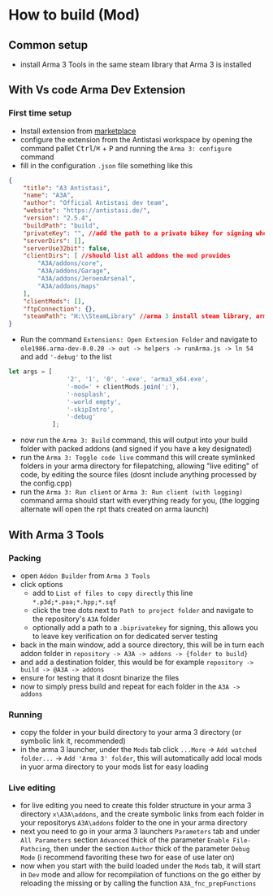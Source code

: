 # How to build (Mod)
## Common setup
* install Arma 3 Tools in the same steam library that Arma 3 is installed
## With Vs code Arma Dev Extension
### First time setup
* Install extension from [marketplace](https://marketplace.visualstudio.com/items?itemName=ole1986.arma-dev)
* configure the extension from the Antistasi workspace by opening the command pallet <kbd>Ctrl</kbd>/<kbd>⌘</kbd> + <kbd>P</kbd> and running the `Arma 3: configure` command
* fill in the configuration `.json` file something like this
```json
{
	"title": "A3 Antistasi",
	"name": "A3A",
	"author": "Official Antistasi dev team",
	"website": "https://antistasi.de/",
	"version": "2.5.4",
	"buildPath": "build",
	"privateKey": "", //add the path to a private bikey for signing when building
	"serverDirs": [],
	"serverUse32bit": false,
	"clientDirs": [ //should list all addons the mod provides
        "A3A/addons/core",
        "A3A/addons/Garage",
        "A3A/addons/JeroenArsenal",
        "A3A/addons/maps"
    ],
	"clientMods": [],
	"ftpConnection": {},
    "steamPath": "H:\\SteamLibrary" //arma 3 install steam library, arma 3 tools should be in the same folder
}
```
* Run the command `Extensions: Open Extension Folder` and navigate to `ole1986.arma-dev-0.0.20 -> out -> helpers -> runArma.js -> ln 54` and add `'-debug'` to the list
```js
let args = [
                '2', '1', '0', '-exe', 'arma3_x64.exe',
                '-mod=' + clientMods.join(';'),
                '-nosplash',
                '-world empty',
                '-skipIntro',
                '-debug'
            ];
```
* now run the `Arma 3: Build` command, this will output into your build folder with packed addons (and signed if you have a key designated)
* run the `Arma 3: Toggle code live` command this will create symlinked folders in your arma directory for filepatching, allowing "live editing" of code, by editing the source files (dosnt include anything processed by the config.cpp)
* run the `Arma 3: Run client` or `Arma 3: Run client (with logging)` command
arma should start with everything ready for you, (the logging alternate will open the rpt thats created on arma launch)

## With Arma 3 Tools
### Packing
* open `Addon Builder` from `Arma 3 Tools`
* click options
  * add to `List of files to copy directly` this line `*.p3d;*.paa;*.hpp;*.sqf`
  * click the tree dots next to `Path to project folder` and navigate to the repository's `A3A` folder
  * optionally add a path to a `.biprivatekey` for signing, this allows you to leave key verification on for dedicated server testing
* back in the main window, add a source directory, this will be in turn each addon folder in `repository -> A3A -> addons -> {folder to build}`
* and add a destination folder, this would be for example `repository -> build -> @A3A -> addons`
* ensure for testing that it dosnt binarize the files
* now to simply press build and repeat for each folder in the `A3A -> addons`

### Running
* copy the folder in your build directory to your arma 3 directory (or symbolic link it, recommended)
* in the arma 3 launcher, under the `Mods` tab click `...More` -> `Add watched folder...` -> `Add 'Arma 3' folder`, this will automatically add local mods in yuor arma directory to your mods list for easy loading

### Live editing
* for live editing you need to create this folder structure in your arma 3 directory `x\A3A\addons`, and the create symbolic links from each folder in your repositorys `A3A\addons` folder to the one in your arma directory
* next you need to go in your arma 3 launchers `Parameters` tab and under `All Parameters` section `Advanced` thick of the parameter `Enable File-Pathcing`, then under the section `Author` thick of the parameter `Debug Mode` (i recommend favoriting these two for ease of use later on)
* now when you start with the build loaded under the `Mods` tab, it will start in `Dev` mode and allow for recompilation of functions on the go either by reloading the missing or by calling the function `A3A_fnc_prepFunctions`
